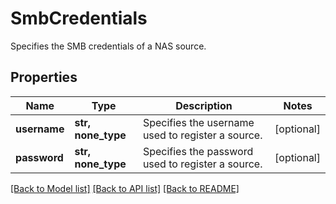 # SmbCredentials

Specifies the SMB credentials of a NAS source.

## Properties
Name | Type | Description | Notes
------------ | ------------- | ------------- | -------------
**username** | **str, none_type** | Specifies the username used to register a source. | [optional] 
**password** | **str, none_type** | Specifies the password used to register a source. | [optional] 

[[Back to Model list]](../README.md#documentation-for-models) [[Back to API list]](../README.md#documentation-for-api-endpoints) [[Back to README]](../README.md)


